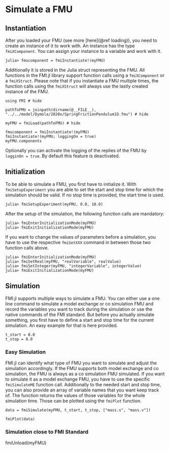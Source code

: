 # Simulate a FMU

## Instantiation

After you loaded your FMU (see more [here](@ref loading)), you need to create an instance of it to work with. An instance has the type ```fmiXComponent```. You can assign your instance to a variable and work with it.
```
julia> fmucomponent = fmiInstantiate!(myFMU)
```

Additionally it is stored in the Julia struct representing the FMU. All functions in the FMI.jl library support function calls using a ```fmiXComponent``` or a ```fmiXStruct```. Please note that if you instantiate a FMU multiple times, the function calls using the ```fmiXStruct``` will always use the lastly created instance of the FMU.

```@repl
using FMI # hide

pathToFMU = joinpath(dirname(@__FILE__), "../../model/Dymola/2020x/SpringFrictionPendulum1D.fmu") # hide

myFMU = fmiLoad(pathToFMU) # hide

fmucomponent = fmiInstantiate!(myFMU)
fmiInstantiate!(myFMU; loggingOn = true)
myFMU.components
```
Optionally you can activate the logging of the replies of the FMU by ```logginOn = true```. By default this feature is deactivated.

## Initialization

To be able to simulate a FMU, you first have to initialize it. With ```fmiSetupExperiment``` you are able to set the start and stop time for which the simulation should be valid. If no stop time is provided, the start time is used.
```
julia> fmiSetupExperiment(myFMU, 0.0, 10.0)
```

After the setup of the simulation, the following function calls are mandatory:

```
julia> fmiEnterInitializationMode(myFMU)
julia> fmiExitInitializationMode(myFMU)
```

If you want to change the values of parameters before a simulation, you have to use the respective ```fmiSetXXX``` command in between those two function calls above.

```
julia> fmiEnterInitializationMode(myFMU)
julia> fmiSetReal(myFMU, "realVariable", realValue)
julia> fmiSetInteger(myFMU, "integerVariable", integerValue)
julia> fmiExitInitializationMode(myFMU)
```

## Simulation

FMI.jl supports multiple ways to simulate a FMU. You can either use a one line command to simulate a model exchange or co simulation FMU and record the variables you want to track during the simulation or use the native commands of the FMI standard. But before you actually simulate something, you first have to define a start and stop time for the current simulation. An easy example for that is here provided.

```
t_start = 0.0
t_stop = 8.0
```

### Easy Simulation

FMI.jl can identify what type of FMU you want to simulate and adjust the simulation accordingly. If the FMU supports both model exchange and co simulation, the FMU is always as a co simulation FMU simulated. If you want to simulate it as a model exchange FMU, you have to use the specific ```fmiSimulateME``` function call. Additionally to the needed start and stop time, you can also provide an array of variable names that you want keep track of. The function returns the values of those variables for the whole simulation time. Those can be plotted using the ```fmiPlot``` function.

```
data = fmiSimulate(myFMU, t_start, t_stop, ["mass.s", "mass.v"])

fmiPlot(data)
```

### Simulation close to FMI Standard




fmiUnload(myFMU)
```
